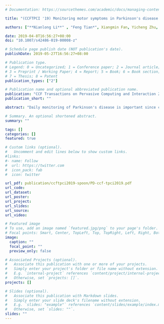 ```yaml
---
# Documentation: https://sourcethemes.com/academic/docs/managing-content/

title: "(CCFTPCI '19) Monitoring motor symptoms in Parkinson's disease via instrumenting daily artifacts with inertia sensors"

authors: ["**Nianlong Li**" , "Feng Tian*", Xiangmin Fan, Yicheng Zhu, Hongan Wang, Guozhong Dai]

date: 2019-04-8T16:56:27+08:00
doi: "10.1007/s42486-019-00008-z"

# Schedule page publish date (NOT publication's date).
publishDate: 2019-05-27T16:56:27+08:00

# Publication type.
# Legend: 0 = Uncategorized; 1 = Conference paper; 2 = Journal article;
# 3 = Preprint / Working Paper; 4 = Report; 5 = Book; 6 = Book section;
# 7 = Thesis; 8 = Patent
publication_types: ["2"]

# Publication name and optional abbreviated publication name.
publication: "CCF Transactions on Pervasive Computing and Interaction 2019"
publication_short: ""

abstract: "Daily monitoring of Parkinson's disease is important since clinical assessments can only provide a brief and limited view of a patient's condition. However, traditional approaches rely heavily on patients' self-reports or diaries, which are subjective and often lack of necessary details. In this work, we instrument a handle that can be attached to cutlery with inertial sensors to collect motion data unobtrusively. By analyzing the data of patients and normal people collected in the clinic, we demonstrated that our machine learning based model can not only distinguish between patients and normal people, but also identify the disease levels in a fine-grained manner. To further understand how the self-tracking data is used in clinic, we conducted a semi-structured interview with several clinicians. Through the interpretation from the perspective of both physicians and patients, we found that our handle can help the physicians better understand disease progression and promote patients' engagement in tackling the disease."

# Summary. An optional shortened abstract.
summary: ""

tags: []
categories: []
featured: true

# Custom links (optional).
#   Uncomment and edit lines below to show custom links.
#links:
#- name: Follow
#  url: https://twitter.com
#  icon_pack: fab
#  icon: twitter

url_pdf: publication/ccftpci2019-spoon/PD-ccf-tpci2019.pdf
url_code:
url_dataset:
url_poster:
url_project:
url_slides:
url_source:
url_video:

# Featured image
# To use, add an image named `featured.jpg/png` to your page's folder. 
# Focal points: Smart, Center, TopLeft, Top, TopRight, Left, Right, BottomLeft, Bottom, BottomRight.
image:
  caption: ""
  focal_point: ""
  preview_only: false

# Associated Projects (optional).
#   Associate this publication with one or more of your projects.
#   Simply enter your project's folder or file name without extension.
#   E.g. `internal-project` references `content/project/internal-project/index.md`.
#   Otherwise, set `projects: []`.
projects: []

# Slides (optional).
#   Associate this publication with Markdown slides.
#   Simply enter your slide deck's filename without extension.
#   E.g. `slides: "example"` references `content/slides/example/index.md`.
#   Otherwise, set `slides: ""`.
slides: ""
---
```

